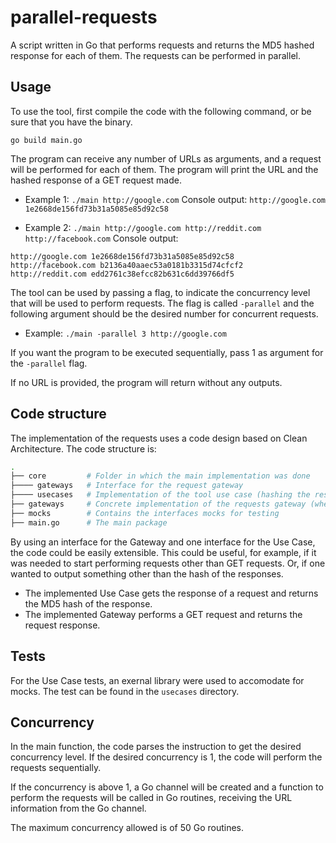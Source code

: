 # parallel-requests
A script written in Go that performs requests and returns the MD5 hashed response for each of them. The requests can be performed in parallel.

## Usage

To use the tool, first compile the code with the following command, or be sure that you have the binary.

```
go build main.go
```

The program can receive any number of URLs as arguments, and a request will be performed for each of them. The program will print the URL and the hashed response of a GET request made.

- Example 1: `./main http://google.com`
Console output: `http://google.com 1e2668de156fd73b31a5085e85d92c58`

- Example 2: `./main http://google.com http://reddit.com http://facebook.com`
Console output:
```
http://google.com 1e2668de156fd73b31a5085e85d92c58
http://facebook.com b2136a40aaec53a0181b3315d74cfcf2
http://reddit.com edd2761c38efcc82b631c6dd39766df5
```

The tool can be used by passing a flag, to indicate the concurrency level that will be used to perform requests. The flag is called `-parallel` and the following argument should be the desired number for concurrent requests.

- Example: `./main -parallel 3 http://google.com`

If you want the program to be executed sequentially, pass 1 as argument for the `-parallel` flag.

If no URL is provided, the program will return without any outputs.

## Code structure

The implementation of the requests uses a code design based on Clean Architecture. The code structure is:
```bash
.
├── core         # Folder in which the main implementation was done
├──── gateways   # Interface for the request gateway
├──── usecases   # Implementation of the tool use case (hashing the response of the requests and calling the requests gateway)
├── gateways     # Concrete implementation of the requests gateway (where the request is made)
├── mocks        # Contains the interfaces mocks for testing 
├── main.go      # The main package
```

By using an interface for the Gateway and one interface for the Use Case, the code could be easily extensible. This could be useful, for example, if it was needed to start performing requests other than GET requests. Or, if one wanted to output something other than the hash of the responses.

- The implemented Use Case gets the response of a request and returns the MD5 hash of the response.
- The implemented Gateway performs a GET request and returns the request response.

## Tests

For the Use Case tests, an exernal library were used to accomodate for mocks. The test can be found in the `usecases` directory.

## Concurrency

In the main function, the code parses the instruction to get the desired concurrency level. If the desired concurrency is 1, the code will perform the requests sequentially.

If the concurrency is above 1, a Go channel will be created and a function to perform the requests will be called in Go routines, receiving the URL information from the Go channel.

The maximum concurrency allowed is of 50 Go routines.
